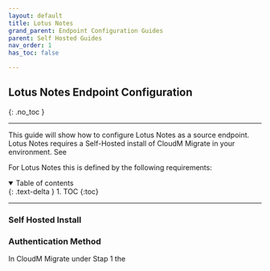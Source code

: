 ```yaml
---
layout: default
title: Lotus Notes
grand_parent: Endpoint Configuration Guides
parent: Self Hosted Guides
nav_order: 1
has_toc: false

---
```


## Lotus Notes Endpoint Configuration
{: .no_toc }

---

This guide will show how to configure Lotus Notes as a source endpoint. Lotus Notes requires a Self-Hosted install of CloudM Migrate in your environment. See 

For Lotus Notes this is defined by the following requirements:

<a name="top"></a>
<details open markdown="block">
  <summary>
    Table of contents
  </summary>
  {: .text-delta }
1. TOC
{:toc}
</details>

---

### Self Hosted Install



### Authentication Method 

In CloudM Migrate under Stap 1 the 

